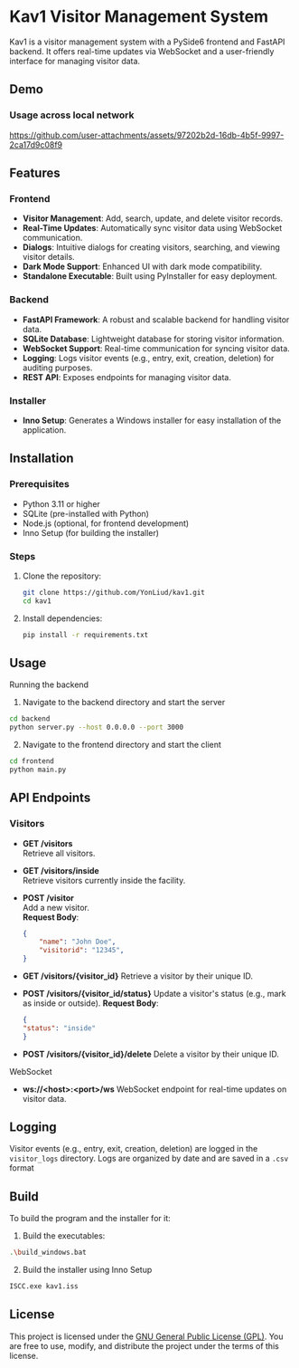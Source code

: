 # Kav1 Visitor Management System

Kav1 is a visitor management system with a PySide6 frontend and FastAPI backend. It offers real-time updates via WebSocket and a user-friendly interface for managing visitor data.

## Demo 

### Usage across local network
https://github.com/user-attachments/assets/97202b2d-16db-4b5f-9997-2ca17d9c08f9

## Features

### Frontend
- **Visitor Management**: Add, search, update, and delete visitor records.
- **Real-Time Updates**: Automatically sync visitor data using WebSocket communication.
- **Dialogs**: Intuitive dialogs for creating visitors, searching, and viewing visitor details.
- **Dark Mode Support**: Enhanced UI with dark mode compatibility.
- **Standalone Executable**: Built using PyInstaller for easy deployment.

### Backend
- **FastAPI Framework**: A robust and scalable backend for handling visitor data.
- **SQLite Database**: Lightweight database for storing visitor information.
- **WebSocket Support**: Real-time communication for syncing visitor data.
- **Logging**: Logs visitor events (e.g., entry, exit, creation, deletion) for auditing purposes.
- **REST API**: Exposes endpoints for managing visitor data.

### Installer
- **Inno Setup**: Generates a Windows installer for easy installation of the application.

## Installation

### Prerequisites
- Python 3.11 or higher
- SQLite (pre-installed with Python)
- Node.js (optional, for frontend development)
- Inno Setup (for building the installer)

### Steps
1. Clone the repository:
   ```bash
   git clone https://github.com/YonLiud/kav1.git
   cd kav1
    ```
2. Install dependencies:
    ```bash
    pip install -r requirements.txt
    ```

## Usage

Running the backend
1. Navigate to the backend directory and start the server
```bash
cd backend
python server.py --host 0.0.0.0 --port 3000
```
2. Navigate to the frontend directory and start the client
```bash
cd frontend
python main.py
```

## API Endpoints

### Visitors
- **GET /visitors**  
    Retrieve all visitors.

- **GET /visitors/inside**  
    Retrieve visitors currently inside the facility.

- **POST /visitor**  
    Add a new visitor.  
    **Request Body**:  
    ```json
    {
        "name": "John Doe",
        "visitorid": "12345",
    }
    ```
- **GET /visitors/{visitor_id}**
    Retrieve a visitor by their unique ID.

- **POST /visitors/{visitor_id/status}**
    Update a visitor's status (e.g., mark as inside or outside).
    **Request Body**:
    ```json
    {
    "status": "inside"
    }
    ```

- **POST /visitors/{visitor_id}/delete**
    Delete a visitor by their unique ID.

WebSocket
- **ws://\<host>:\<port>/ws**
WebSocket endpoint for real-time updates on visitor data.

## Logging

Visitor events (e.g., entry, exit, creation, deletion) are logged in the ``visitor_logs`` directory. Logs are organized by date and are saved in a `.csv` format

## Build
To build the program and the installer for it:

1. Build the executables:
```bash
.\build_windows.bat
```

2. Build the installer using Inno Setup
```bash
ISCC.exe kav1.iss
```

## License

This project is licensed under the [GNU General Public License (GPL)](https://www.gnu.org/licenses/gpl-3.0.html). You are free to use, modify, and distribute the project under the terms of this license.
